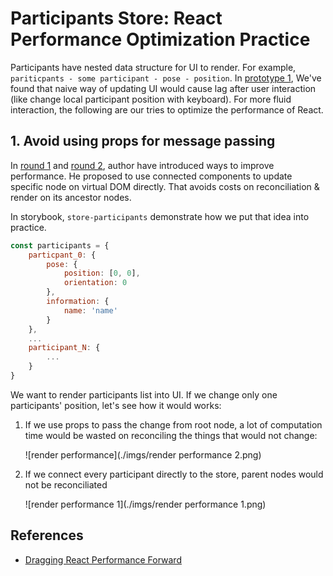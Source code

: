 # Participants Store: React Performance Optimization Practice

Participants have nested data structure for UI to render. For example,  `pariticpants - some participant - pose - position`. In [prototype 1](https://github.com/hasevr/jitsi-party), We've found that naive way of updating UI would cause lag after user interaction (like change local participant position with keyboard). For more fluid interaction, the following are our tries to optimize the performance of React.

## 1. Avoid using props for message passing
In [round 1](https://medium.com/@alexandereardon/performance-optimisations-for-react-applications-b453c597b191) and [round 2](https://medium.com/@alexandereardon/performance-optimisations-for-react-applications-round-2-2042e5c9af97), author have introduced ways to improve performance. He proposed to use connected components to update specific node on virtual DOM directly. That avoids costs on reconciliation & render on its ancestor nodes.

In storybook, `store-participants` demonstrate how we put that idea into practice.

```js
const participants = {
    particpant_0: {
        pose: {
            position: [0, 0],
            orientation: 0
        },
        information: {
            name: 'name'
        }
    },
    ...
    participant_N: {
        ...
    }
}
```

We want to render participants list into UI. If we change only one participants' position, let's see how it would works:

1. If we use props to pass the change from root node, a lot of computation time would be wasted on reconciling the things that would not change:

   ![render performance](./imgs/render performance 2.png)

2. If we connect every participant directly to the store, parent nodes would not be reconciliated

   ![render performance 1](./imgs/render performance 1.png)


## References
- [Dragging React Performance Forward](https://medium.com/@alexandereardon/dragging-react-performance-forward-688b30d40a33)
